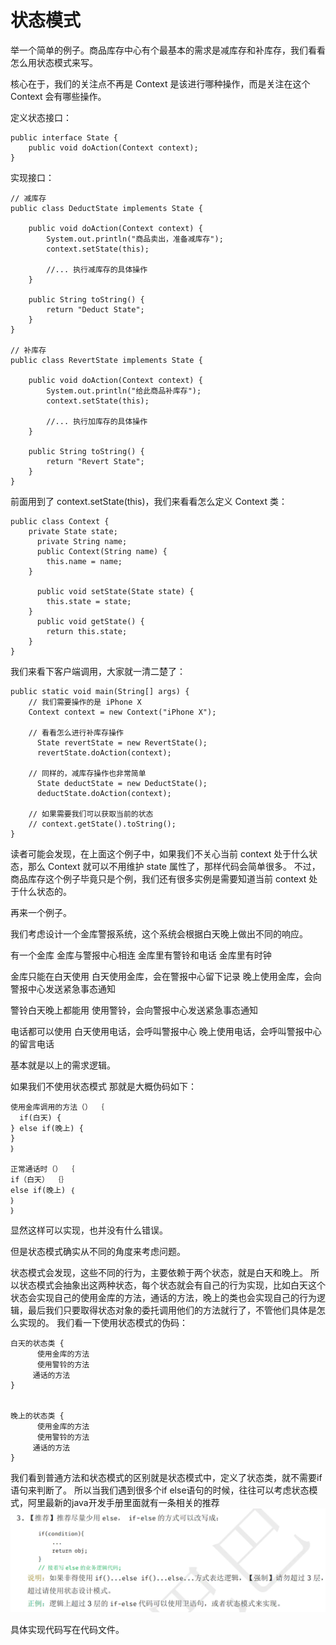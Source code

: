 # 状态模式

举一个简单的例子。商品库存中心有个最基本的需求是减库存和补库存，我们看看怎么用状态模式来写。

核心在于，我们的关注点不再是 Context 是该进行哪种操作，而是关注在这个 Context 会有哪些操作。

定义状态接口：
```
public interface State {
    public void doAction(Context context);
}
```

实现接口：
```
// 减库存
public class DeductState implements State {

    public void doAction(Context context) {
        System.out.println("商品卖出，准备减库存");
        context.setState(this);

        //... 执行减库存的具体操作
    }

    public String toString() {
        return "Deduct State";
    }
} 

// 补库存
public class RevertState implements State {

    public void doAction(Context context) {
        System.out.println("给此商品补库存");
        context.setState(this);

        //... 执行加库存的具体操作
    }

    public String toString() {
        return "Revert State";
    }
}
```

前面用到了 context.setState(this)，我们来看看怎么定义 Context 类：
```
public class Context {
    private State state;
      private String name;
      public Context(String name) {
        this.name = name;
    }

      public void setState(State state) {
        this.state = state;
    }
      public void getState() {
        return this.state;
    }
}
```

我们来看下客户端调用，大家就一清二楚了：
```
public static void main(String[] args) {
    // 我们需要操作的是 iPhone X
    Context context = new Context("iPhone X");

    // 看看怎么进行补库存操作
      State revertState = new RevertState();
      revertState.doAction(context);

    // 同样的，减库存操作也非常简单
      State deductState = new DeductState();
      deductState.doAction(context);

    // 如果需要我们可以获取当前的状态
    // context.getState().toString();
}
```

读者可能会发现，在上面这个例子中，如果我们不关心当前 context 处于什么状态，那么 Context 就可以不用维护 state 属性了，那样代码会简单很多。
不过，商品库存这个例子毕竟只是个例，我们还有很多实例是需要知道当前 context 处于什么状态的。


再来一个例子。

我们考虑设计一个金库警报系统，这个系统会根据白天晚上做出不同的响应。

有一个金库
金库与警报中心相连
金库里有警铃和电话
金库里有时钟

金库只能在白天使用
白天使用金库，会在警报中心留下记录
晚上使用金库，会向警报中心发送紧急事态通知

警铃白天晚上都能用
使用警铃，会向警报中心发送紧急事态通知

电话都可以使用
白天使用电话，会呼叫警报中心
晚上使用电话，会呼叫警报中心的留言电话

基本就是以上的需求逻辑。

如果我们不使用状态模式
那就是大概伪码如下：
```
使用金库调用的方法（） ｛
  if(白天) {
} else if(晚上) {
}
｝

正常通话时（） ｛
if（白天） ｛｝
else if(晚上) ｛
｝
｝
```
显然这样可以实现，也并没有什么错误。

但是状态模式确实从不同的角度来考虑问题。

状态模式会发现，这些不同的行为，主要依赖于两个状态，就是白天和晚上。
所以状态模式会抽象出这两种状态，每个状态就会有自己的行为实现，比如白天这个状态会实现自己的使用金库的方法，通话的方法，晚上的类也会实现自己的行为逻辑，最后我们只要取得状态对象的委托调用他们的方法就行了，不管他们具体是怎么实现的。
我们看一下使用状态模式的伪码：
```
白天的状态类 {
      使用金库的方法
      使用警铃的方法
     通话的方法
}


晚上的状态类 {
      使用金库的方法
      使用警铃的方法
     通话的方法
}
```

我们看到普通方法和状态模式的区别就是状态模式中，定义了状态类，就不需要if语句来判断了。
所以当我们遇到很多个if else语句的时候，往往可以考虑状态模式，阿里最新的java开发手册里面就有一条相关的推荐
![img.png](img.png)

具体实现代码写在代码文件。